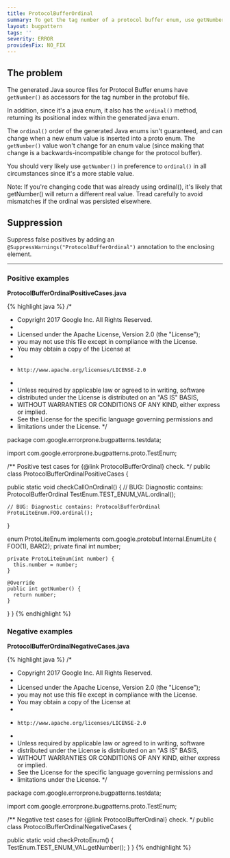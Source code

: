 ```yaml
---
title: ProtocolBufferOrdinal
summary: To get the tag number of a protocol buffer enum, use getNumber() instead.
layout: bugpattern
tags: ''
severity: ERROR
providesFix: NO_FIX
---
```


<!--
*** AUTO-GENERATED, DO NOT MODIFY ***
To make changes, edit the @BugPattern annotation or the explanation in docs/bugpattern.
-->

## The problem
The generated Java source files for Protocol Buffer enums have `getNumber()` as
accessors for the tag number in the protobuf file.

In addition, since it's a java enum, it also has the `ordinal()` method,
returning its positional index within the generated java enum.

The `ordinal()` order of the generated Java enums isn't guaranteed, and can
change when a new enum value is inserted into a proto enum. The `getNumber()`
value won't change for an enum value (since making that change is a
backwards-incompatible change for the protocol buffer).

You should very likely use `getNumber()` in preference to `ordinal()` in all
circumstances since it's a more stable value.

Note: If you're changing code that was already using ordinal(), it's likely that
getNumber() will return a different real value. Tread carefully to avoid
mismatches if the ordinal was persisted elsewhere.

## Suppression
Suppress false positives by adding an `@SuppressWarnings("ProtocolBufferOrdinal")` annotation to the enclosing element.

----------

### Positive examples
__ProtocolBufferOrdinalPositiveCases.java__

{% highlight java %}
/*
 * Copyright 2017 Google Inc. All Rights Reserved.
 *
 * Licensed under the Apache License, Version 2.0 (the "License");
 * you may not use this file except in compliance with the License.
 * You may obtain a copy of the License at
 *
 *     http://www.apache.org/licenses/LICENSE-2.0
 *
 * Unless required by applicable law or agreed to in writing, software
 * distributed under the License is distributed on an "AS IS" BASIS,
 * WITHOUT WARRANTIES OR CONDITIONS OF ANY KIND, either express or implied.
 * See the License for the specific language governing permissions and
 * limitations under the License.
 */

package com.google.errorprone.bugpatterns.testdata;

import com.google.errorprone.bugpatterns.proto.TestEnum;

/** Positive test cases for {@link ProtocolBufferOrdinal} check. */
public class ProtocolBufferOrdinalPositiveCases {

  public static void checkCallOnOrdinal() {
    // BUG: Diagnostic contains: ProtocolBufferOrdinal
    TestEnum.TEST_ENUM_VAL.ordinal();

    // BUG: Diagnostic contains: ProtocolBufferOrdinal
    ProtoLiteEnum.FOO.ordinal();
  }

  enum ProtoLiteEnum implements com.google.protobuf.Internal.EnumLite {
    FOO(1),
    BAR(2);
    private final int number;

    private ProtoLiteEnum(int number) {
      this.number = number;
    }

    @Override
    public int getNumber() {
      return number;
    }
  }
}
{% endhighlight %}

### Negative examples
__ProtocolBufferOrdinalNegativeCases.java__

{% highlight java %}
/*
 * Copyright 2017 Google Inc. All Rights Reserved.
 *
 * Licensed under the Apache License, Version 2.0 (the "License");
 * you may not use this file except in compliance with the License.
 * You may obtain a copy of the License at
 *
 *     http://www.apache.org/licenses/LICENSE-2.0
 *
 * Unless required by applicable law or agreed to in writing, software
 * distributed under the License is distributed on an "AS IS" BASIS,
 * WITHOUT WARRANTIES OR CONDITIONS OF ANY KIND, either express or implied.
 * See the License for the specific language governing permissions and
 * limitations under the License.
 */

package com.google.errorprone.bugpatterns.testdata;

import com.google.errorprone.bugpatterns.proto.TestEnum;

/** Negative test cases for {@link ProtocolBufferOrdinal} check. */
public class ProtocolBufferOrdinalNegativeCases {

  public static void checkProtoEnum() {
    TestEnum.TEST_ENUM_VAL.getNumber();
  }
}
{% endhighlight %}

